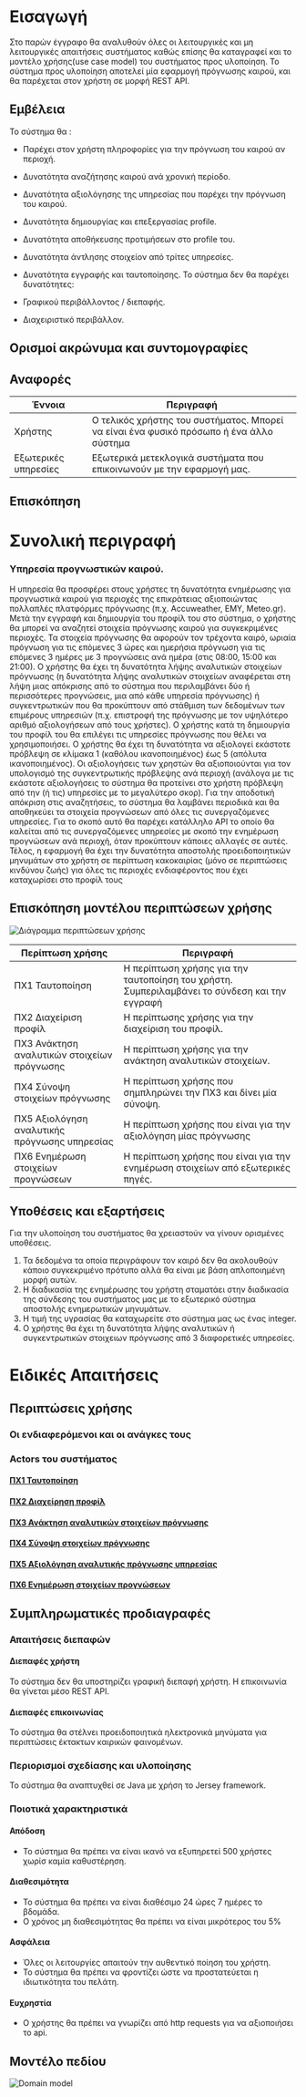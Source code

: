 # Εισαγωγή

Στο παρών έγγραφο θα αναλυθούν όλες οι λειτουργικές και μη λειτουργικές απαιτήσεις συστήματος καθώς επίσης θα καταγραφεί και το μοντέλο χρήσης(use case model) του συστήματος προς υλοποίηση. 
Το σύστημα προς υλοποίηση αποτελεί μία εφαρμογή πρόγνωσης καιρού, και θα παρέχεται στον χρήστη σε μορφή REST API.

## Εμβέλεια

Το σύστημα θα :
* Παρέχει στον χρήστη πληροφορίες για την πρόγνωση του καιρού αν περιοχή.
* Δυνατότητα αναζήτησης καιρού ανά χρονική περίοδο.
* Δυνατότητα αξιολόγησης της υπηρεσίας που παρέχει την πρόγνωση του καιρού.
* Δυνατότητα δημιουργίας και επεξεργασίας profile.
* Δυνατότητα αποθήκευσης προτιμήσεων στο profile του.
* Δυνατότητα άντλησης στοιχείον από τρίτες υπηρεσίες.
* Δυνατότητα εγγραφής και ταυτοποίησης. 
Το σύστημα δεν θα παρέχει δυνατότητες:

* Γραφικού περιβάλλοντος / διεπαφής.
* Διαχειριστικό περιβάλλον.


## Ορισμοί ακρώνυμα και συντομογραφίες


## Αναφορές

Έννοια | Περιγραφή  
--|--
Χρήστης | Ο τελικός χρήστης του συστήματος. Μπορεί να είναι ένα φυσικό πρόσωπο ή ένα άλλο σύστημα
Εξωτερικές υπηρεσίες | Εξωτερικά μετεκλογικά συστήματα που επικοινωνούν με την εφαρμογή μας.
## Επισκόπηση

# Συνολική περιγραφή

### Υπηρεσία προγνωστικών καιρού.
Η υπηρεσία θα προσφέρει στους χρήστες τη δυνατότητα ενημέρωσης για προγνωστικά καιρού για περιοχές της επικράτειας αξιοποιώντας πολλαπλές πλατφόρμες πρόγνωσης (π.χ. Accuweather, ΕΜΥ, Meteo.gr). Μετά την εγγραφή και δημιουργία του προφίλ του στο σύστημα, ο χρήστης θα μπορεί να αναζητεί στοιχεία πρόγνωσης καιρού για συγκεκριμένες περιοχές. Τα στοιχεία πρόγνωσης θα αφορούν τον τρέχοντα καιρό, ωριαία πρόγνωση για τις επόμενες 3 ώρες και ημερήσια πρόγνωση για τις επόμενες 3 ημέρες με 3 προγνώσεις ανά ημέρα (στις 08:00, 15:00 και 21:00). Ο χρήστης θα έχει τη δυνατότητα λήψης αναλυτικών στοιχείων πρόγνωσης (η δυνατότητα λήψης αναλυτικών στοιχείων αναφέρεται στη λήψη μιας απόκρισης από το σύστημα που περιλαμβάνει δύο ή περισσότερες προγνώσεις, μια από κάθε υπηρεσία πρόγνωσης) ή συγκεντρωτικών που θα προκύπτουν από στάθμιση των δεδομένων των επιμέρους υπηρεσιών (π.χ. επιστροφή της πρόγνωσης με τον υψηλότερο αριθμό αξιολογήσεων από τους χρήστες). Ο χρήστης κατά τη δημιουργία του προφίλ του θα επιλέγει τις υπηρεσίες πρόγνωσης που θέλει να χρησιμοποιήσει. Ο χρήστης θα έχει τη δυνατότητα να αξιολογεί εκάστοτε πρόβλεψη σε κλίμακα 1 (καθόλου ικανοποιημένος) έως 5 (απόλυτα ικανοποιημένος). Οι αξιολογήσεις των χρηστών θα αξιοποιούνται για τον υπολογισμό της συγκεντρωτικής πρόβλεψης ανά περιοχή (ανάλογα με τις εκάστοτε αξιολογήσεις το σύστημα θα προτείνει στο χρήστη πρόβλεψη από την (ή τις) υπηρεσίες με το μεγαλύτερο σκορ). Για την αποδοτική απόκριση στις αναζητήσεις, το σύστημα θα λαμβάνει περιοδικά και θα αποθηκεύει τα στοιχεία προγνώσεων από όλες τις συνεργαζόμενες υπηρεσίες. Για το σκοπό αυτό θα παρέχει κατάλληλο API το οποίο θα καλείται από τις συνεργαζόμενες υπηρεσίες με σκοπό την ενημέρωση προγνώσεων ανά περιοχή, όταν προκύπτουν κάποιες αλλαγές σε αυτές. Τέλος, η εφαρμογή θα έχει την δυνατότητα αποστολής προειδοποιητικών μηνυμάτων στο χρήστη σε περίπτωση κακοκαιρίας (μόνο σε περιπτώσεις κινδύνου ζωής) για όλες τις περιοχές ενδιαφέροντος που έχει καταχωρίσει στο προφίλ τους

## Επισκόπηση μοντέλου περιπτώσεων χρήσης

![Διάγραμμα περιπτώσεων χρήσης](uml/reqs/use-case-diagram.png)

Περίπτωση χρήσης | Περιγραφή
--|--
ΠΧ1 Ταυτοποίηση | Η περίπτωση χρήσης για την ταυτοποίηση του χρήστη. Συμπεριλαμβάνει το σύνδεση και την εγγραφή
ΠΧ2 Διαχείριση προφίλ | Η περίπτωσης χρήσης για την διαχείριση του προφίλ.
ΠΧ3 Ανάκτηση αναλυτικών στοιχείων πρόγνωσης | Η περίπτωση χρήσης για την ανάκτηση αναλυτικών στοιχείων.
ΠΧ4 Σύνοψη στοιχείων πρόγνωσης | Η περίπτωση χρήσης που σημπληρώνει την ΠΧ3 και δίνει μία σύνοψη.
ΠΧ5 Αξιολόγηση αναλυτικής πρόγνωσης υπηρεσίας | Η περίπτωση χρήσης που είναι για την αξιολόγηση μίας πρόγνωσης
ΠΧ6 Ενημέρωση στοιχείων προγνώσεων | Η περίπτωση χρήσης που είναι για την ενημέρωση στοιχείων από εξωτερικές πηγές.
## Υποθέσεις και εξαρτήσεις

Για την υλοποίηση του συστήματος θα χρειαστούν να γίνουν ορισμένες υποθέσεις.

1. Τα δεδομένα τα οποία περιγράφουν τον καιρό δεν θα ακολουθούν κάποιο συγκεκριμένο πρότυπο αλλά θα είναι με βάση απλοποιημένη μορφή αυτών.
2. Η διαδικασία της ενημέρωσης του χρήστη σταματάει στην διαδικασία της σύνδεσης του συστήματος μας με το εξωτερικό σύστημα αποστολής ενημερωτικών μηνυμάτων.   
3. Η τιμή της υγρασίας θα καταχωρείτε στο σύστημα μας ως ένας integer.
4. Ο χρήστης θα έχει τη δυνατότητα λήψης αναλυτικών ή συγκεντρωτικών στοιχειων πρόγνωσης από 3 διαφορετικές υπηρεσίες.

# Ειδικές Απαιτήσεις 

## Περιπτώσεις χρήσης

### Οι ενδιαφερόμενοι και οι ανάγκες τους

### Actors του συστήματος

#### [ΠΧ1 Ταυτοποίηση](uc1-user-identification.md)

#### [ΠΧ2 Διαχείρηση προφίλ](uc2-user-profile-administration.md)

#### [ΠΧ3 Ανάκτηση αναλυτικών στοιχείων πρόγνωσης](uc3-weather-search.md)

#### [ΠΧ4 Σύνοψη στοιχείων πρόγνωσης](uc4-weather-search-summary.md)

#### [ΠΧ5 Αξιολόγηση αναλυτικής πρόγνωσης υπηρεσίας](uc5-service-rating.md)

#### [ΠΧ6 Ενημέρωση στοιχείων προγνώσεων](uc6-update-weather-data.md) 

## Συμπληρωματικές προδιαγραφές

### Απαιτήσεις διεπαφών

#### Διεπαφές χρήστη
Το σύστημα δεν θα υποστηρίζει γραφική διεπαφή χρήστη. Η επικοινωνία θα γίνεται μέσο REST API.
#### Διεπαφές επικοινωνίας

Το σύστημα θα στέλνει προειδοποιητικά ηλεκτρονικά μηνύματα για περιπτώσεις έκτακτων καιρικών 
φαινομένων.

### Περιορισμοί σχεδίασης και υλοποίησης

Το σύστημα θα αναπτυχθεί σε Java με χρήση το Jersey framework.
### Ποιοτικά χαρακτηριστικά

#### Απόδοση 

* Το σύστημα θα πρέπει να είναι ικανό να εξυπηρετεί 500 χρήστες χωρίσ καμία καθυστέρηση.
 

#### Διαθεσιμότητα

* Το σύστημα θα πρέπει να είναι διαθέσιμο 24 ώρες 7 ημέρες το βδομάδα.
* Ο χρόνος μη διαθεσιμότητας θα πρέπει να είναι μικρότερος του 5%

#### Ασφάλεια
* Όλες οι λειτουργίες απαιτούν την αυθεντικό ποίηση του χρήστη.
* Το σύστημα θα πρέπει να φροντίζει ώστε να προστατεύεται η ιδιωτικότητα του πελάτη.

#### Ευχρηστία
* Ο χρήστης θα πρέπει να γνωρίζει από  http requests για να αξιοποιήσει το api.
## Μοντέλο πεδίου

![Domain model](uml/reqs/domain-model.png)
